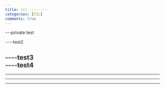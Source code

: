 ```yaml
---
title: (c) ---------
categories: [TIL]
comments: true
---
```



---private test

----test2

----test3  
----test4
-----
-----
----------
----
